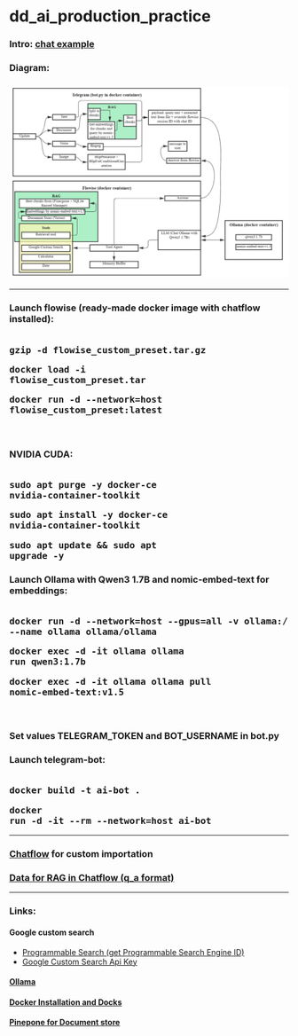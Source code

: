 # dd_ai_production_practice

### Intro: [chat example](https://htmlpreview.github.io/?https://github.com/Piankov-Michail/dd_ai_production_practice/blob/main/ChatExport/messages.html) <br>
### Diagram:
### ![Diagram](https://github.com/Piankov-Michail/dd_ai_production_practice/blob/main/diagram.jpg) <br>
---
### Launch flowise (ready-made docker image with chatflow installed): <br><br> <pre>gzip -d flowise_custom_preset.tar.gz</pre> <pre>docker load -i flowise_custom_preset.tar</pre> <pre>docker run -d --network=host flowise_custom_preset:latest</pre> <br>
### NVIDIA CUDA: <br><br> <pre>sudo apt purge -y docker-ce nvidia-container-toolkit</pre> <pre>sudo apt install -y docker-ce nvidia-container-toolkit</pre> <pre>sudo apt update && sudo apt upgrade -y</pre>
### Launch Ollama with Qwen3 1.7B and nomic-embed-text for embeddings: <br><br> <pre>docker run -d --network=host --gpus=all -v ollama:/root/.ollama --name ollama ollama/ollama</pre> <pre>docker exec -d -it ollama ollama run qwen3:1.7b</pre> <pre>docker exec -d -it ollama ollama pull nomic-embed-text:v1.5</pre> <br>
### Set values TELEGRAM_TOKEN and BOT_USERNAME in bot.py <br>
### Launch telegram-bot: <br><br> <pre>docker build -t ai-bot .</pre> <pre>docker run -d -it --rm --network=host ai-bot</pre>
---
### [Chatflow](https://github.com/Piankov-Michail/dd_ai_production_practice/blob/main/Chatflow.json) for custom importation <br>
### [Data for RAG in Chatflow (q_a format)](https://github.com/Piankov-Michail/dd_ai_production_practice/blob/main/q_a.txt)
---
### Links:
#### Google custom search
* [Programmable Search (get Programmable Search Engine ID)](https://programmablesearchengine.google.com)
* [Google Custom Search Api Key](https://developers.google.com/custom-search/v1/overview?hl=ru)
#### [Ollama](https://ollama.com)
#### [Docker Installation and Docks](https://docs.docker.com/engine/install/ubuntu)
#### [Pinepone for Document store](https://www.pinecone.io)
